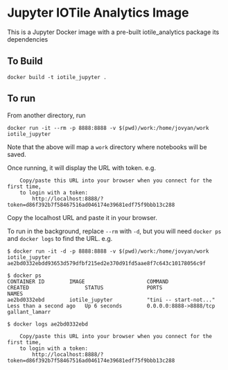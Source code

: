 # Jupyter IOTile Analytics Image

This is a Jupyter Docker image with a pre-built iotile_analytics package its dependencies

## To Build

```
docker build -t iotile_jupyter .
```

## To run

From another directory, run

```
docker run -it --rm -p 8888:8888 -v $(pwd)/work:/home/jovyan/work  iotile_jupyter
```

Note that the above will map a `work` directory where notebooks will be saved.

Once running, it will display the URL with token. e.g.

```
    Copy/paste this URL into your browser when you connect for the first time,
    to login with a token:
        http://localhost:8888/?token=d86f392b7f58467516ad046174e39681edf75f9bbb13c288
```

Copy the localhost URL and paste it in your browser.

To run in the background, replace `--rm` with `-d`, but you will need `docker ps` and `docker logs` 
to find the URL. e.g.

```
$ docker run -it -d -p 8888:8888 -v $(pwd)/work:/home/jovyan/work  iotile_jupyter
ae2bd0332ebdd93653d579dfbf215ed2e370d91fd5aae8f7c643c10178056c9f

$ docker ps
CONTAINER ID        IMAGE                    COMMAND                  CREATED                  STATUS              PORTS                                            NAMES
ae2bd0332ebd        iotile_jupyter           "tini -- start-not..."   Less than a second ago   Up 6 seconds        0.0.0.0:8888->8888/tcp                           gallant_lamarr

$ docker logs ae2bd0332ebd
  
    Copy/paste this URL into your browser when you connect for the first time,
    to login with a token:
        http://localhost:8888/?token=d86f392b7f58467516ad046174e39681edf75f9bbb13c288

``` 

